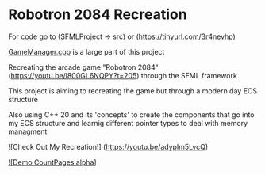 # Robotron 2084 Recreation

For code go to (SFMLProject -> src) or (https://tinyurl.com/3r4nevhp)

[GameManager.cpp](https://github.com/Brad0408/ArcadeGame/blob/main/SFMLProject/src/GameManager.cpp) is a large part of this project

Recreating the arcade game "Robotron 2084" (https://youtu.be/l800GL6NQPY?t=205) through the SFML framework

This project is aiming to recreating the game but through a modern day ECS structure

Also using C++ 20 and its 'concepts' to create the components that go into my ECS structure and learnig different pointer types to deal with memory managment


![Check Out My Recreation!] (https://youtu.be/adypIm5LvcQ)

[![Demo CountPages alpha]](adypIm5LvcQ)
